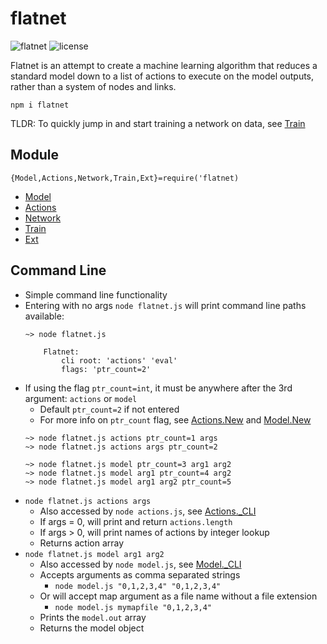 <!--
——————————————————————————————————————————————————————————————————
Copyright [2022] [Robert Medeiros]

Licensed under the Apache License, Version 2.0 (the "License");
you may not use this file except in compliance with the License.
You may obtain a copy of the License at

    http://www.apache.org/licenses/LICENSE-2.0

Unless required by applicable law or agreed to in writing, software
distributed under the License is distributed on an "AS IS" BASIS,
WITHOUT WARRANTIES OR CONDITIONS OF ANY KIND, either express or implied.
See the License for the specific language governing permissions and
limitations under the License.
——————————————————————————————————————————————————————————————————
SDG.JN
-->

# flatnet

![flatnet](https://img.shields.io/badge/flatnet-v2.1.0-orange)
![license](https://img.shields.io/npm/l/flatnet)

Flatnet is an attempt to create a machine learning algorithm that reduces a standard model down to a list of actions to execute on the model outputs, rather than a system of nodes and links.

`npm i flatnet`

TLDR: To quickly jump in and start training a network on data, see [Train](train/readme.md)

## Module

`{Model,Actions,Network,Train,Ext}=require('flatnet)`

- [Model](model/readme.md)
- [Actions](actions/readme.md)
- [Network](network/readme.md)
- [Train](train/readme.md)
- [Ext](ext/readme.md)

## Command Line

- Simple command line functionality
- Entering with no args `node flatnet.js` will print command line paths available:
    ```
    ~> node flatnet.js

        Flatnet:
            cli root: 'actions' 'eval'
            flags: 'ptr_count=2'
    ```
- If using the flag `ptr_count=int`, it must be anywhere after the 3rd argument: `actions` or `model`
    - Default `ptr_count=2` if not entered
    - For more info on `ptr_count` flag, see [Actions.New](actions/README.md#new) and [Model.New](model/README.md#new)
    ```
    ~> node flatnet.js actions ptr_count=1 args
    ~> node flatnet.js actions args ptr_count=2

    ~> node flatnet.js model ptr_count=3 arg1 arg2
    ~> node flatnet.js model arg1 ptr_count=4 arg2
    ~> node flatnet.js model arg1 arg2 ptr_count=5
    ```
- `node flatnet.js actions args`
    - Also accessed by `node actions.js`, see [Actions._CLI](actions/README.md#_cli)
    - If args = 0, will print and return `actions.length`
    - If args > 0, will print names of actions by integer lookup
    - Returns action array
- `node flatnet.js model arg1 arg2`
    - Also accessed by `node model.js`, see [Model._CLI](model/README.md#_cli)
	- Accepts arguments as comma separated strings
	    - `node model.js "0,1,2,3,4" "0,1,2,3,4"`
	- Or will accept map argument as a file name without a file extension
	    - `node model.js mymapfile "0,1,2,3,4"`
    - Prints the `model.out` array
    - Returns the model object